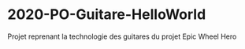 # 2020-PO-Guitare-HelloWorld
Projet reprenant la technologie des guitares du projet Epic Wheel Hero
